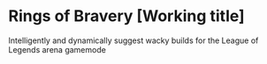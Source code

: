 # Rings of Bravery [Working title]
Intelligently and dynamically suggest wacky builds for the League of Legends arena gamemode
